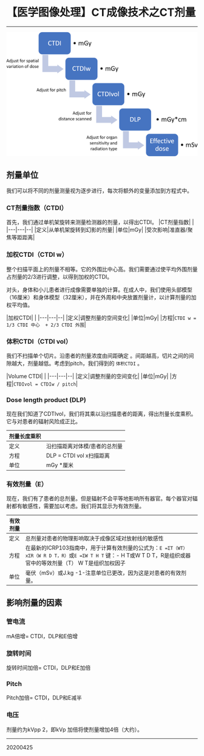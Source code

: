 # 【医学图像处理】CT成像技术之CT剂量

----

![](/img/20200425/Figure1.png)

## 剂量单位

我们可以将不同的剂量测量视为逐步进行，每次将额外的变量添加到方程式中。

### CT剂量指数（CTDI）

首先，我们通过单机架旋转来测量检测器的剂量，以得出CTDI。
|CT剂量指数| |
|---|---|--|
|定义|从单机架旋转到幻影的剂量|
|单位|mGy|
|受次影响|准直器/聚焦等距距离|

### 加权CTDI（CTDI w）

整个扫描平面上的剂量不相等。它的外围比中心高。我们需要通过使平均外围剂量占剂量的2/3进行调整，以得到加权的CTDI。

对头，身体和小儿患者进行成像需要单独的计算。在成人中，我们使用头部模型（16厘米）和身体模型（32厘米），并在外周和中央放置剂量计，以计算剂量的加权平均值。

|加权CTDI| |
|---|---|--|
|定义|调整剂量的空间变化|
|单位|mGy|
|方程|`CTDI w = 1/3 CTDI 中心  + 2/3 CTDI 外围`|

### 体积CTDI（CTDI vol）
我们不扫描单个切片。沿患者的剂量浓度由间距确定  。间距越高，切片之间的间隙越大，剂量越低。考虑到pitch，我们得到的  `体积CTDI` 。

|Volume CTDI| |
|---|---|--|
|定义|调整剂量的空间变化|
|单位|mGy|
|方程|`CTDIvol = CTDIw / pitch`|

### Dose length product (DLP)

现在我们知道了CDTIvol，我们将其乘以沿扫描患者的距离，得出剂量长度乘积。它与对患者的辐射风险成正比。

|剂量长度乘积||
|---|---|
|定义|	沿扫描距离对体模/患者的总剂量 |
|方程|	DLP = CTDI vol x扫描距离|
|单位|	mGy *厘米 |

### 有效剂量（E）

现在，我们有了患者的总剂量。但是辐射不会平等地影响所有器官。每个器官对辐射都有敏感性，需要加以考虑。我们将其显示为有效剂量。

|有效剂量||
|---|---|
|定义|	总剂量对患者的物理影响取决于成像区域对放射线的敏感性|
|方程|	在最新的ICRP103指南中，用于计算有效剂量的公式为：`E =ΣT（WT）xΣR（W R D T，R）`或`E =ΣW T H T` 键：- H T或W T D T，R是组织或器官中的等效剂量（T） W T是组织加权因子|
|单位|	毫伏（mSv）或J.kg -1-注意单位已更改，因为这是对患者的有效剂量。|


## 影响剂量的因素

### 管电流
mA倍增= CTDI，DLP和E倍增
### 旋转时间
旋转时间加倍= CTDI，DLP和E加倍
### Pitch
Pitch加倍= CTDI，DLP和E减半
### 电压
剂量约为kVpp 2，即kVp 加倍将使剂量增加4倍（大约）。

-----
20200425

